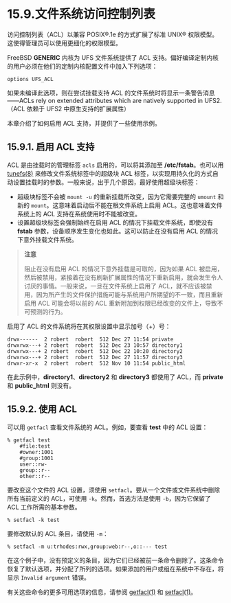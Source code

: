 # 15.9.文件系统访问控制列表

访问控制列表（ACL）以兼容 POSIX®.1e 的方式扩展了标准 UNIX® 权限模型。这使得管理员可以使用更细化的权限模型。

FreeBSD **GENERIC** 内核为 UFS 文件系统提供了 ACL 支持。偏好编译定制内核的用户必须在他们的定制内核配置文件中加入下列选项：

```
options UFS_ACL
```

如果未编译此选项，则在尝试挂载支持 ACL 的文件系统时将显示一条警告消息——ACLs rely on extended attributes which are natively supported in UFS2.（ACL 依赖于 UFS2 中原生支持的扩展属性）

本章介绍了如何启用 ACL 支持，并提供了一些使用示例。

## 15.9.1. 启用 ACL 支持

ACL 是由挂载时的管理标签 `acls` 启用的，可以将其添加至 **/etc/fstab**。也可以用 [tunefs(8)](https://www.freebsd.org/cgi/man.cgi?query=tunefs\&sektion=8\&format=html) 来修改文件系统标签中的超级块 ACL 标签，以实现用持久化的方式自动设置挂载时的参数。一般来说，出于几个原因，最好使用超级块标签：

* 超级块标签不会被 `mount -u` 的重新挂载所改变，因为它需要完整的 `umount` 和新的 `mount`。这意味着启动后不能在根文件系统上启用 ACL。这也意味着文件系统上的 ACL 支持在系统使用时不能被改变。
* 设置超级块标签会强制始终在启用 ACL 的情况下挂载文件系统，即使没有 **fstab** 参数，设备顺序发生变化也如此。这可以防止在没有启用 ACL 的情况下意外挂载文件系统。

> **注意**
>
> 阻止在没有启用 ACL 的情况下意外挂载是可取的，因为如果 ACL 被启用，然后被禁用，紧接着在没有刷新扩展属性的情况下重新启用，就会发生令人讨厌的事情。一般来说，一旦在文件系统上启用了 ACL，就不应该被禁用，因为所产生的文件保护措施可能与系统用户所期望的不一致，而且重新启用 ACL 可能会将以前的 ACL 重新附加到权限已经改变的文件上，导致不可预测的行为。

启用了 ACL 的文件系统将在其权限设置中显示加号（+）号：

```
drwx------  2 robert  robert  512 Dec 27 11:54 private
drwxrwx---+ 2 robert  robert  512 Dec 23 10:57 directory1
drwxrwx---+ 2 robert  robert  512 Dec 22 10:20 directory2
drwxrwx---+ 2 robert  robert  512 Dec 27 11:57 directory3
drwxr-xr-x  2 robert  robert  512 Nov 10 11:54 public_html
```

在此示例中，**directory1**、**directory2** 和 **directory3** 都使用了 ACL，而 **private** 和 **public\_html** 则没有。

## 15.9.2. 使用 ACL

可以用 `getfacl` 查看文件系统的 ACL。例如，要查看 **test** 中的 ACL 设置：

```
% getfacl test
	#file:test
	#owner:1001
	#group:1001
	user::rw-
	group::r--
	other::r--
```

要改变这个文件的 ACL 设置，须使用 `setfacl`。要从一个文件或文件系统中删除所有当前定义的 ACL，可使用 `-k`。然而，首选方法是使用 `-b`，因为它保留了 ACL 工作所需的基本参数。

```
% setfacl -k test
```

要修改默认的 ACL 条目，请使用 `-m`：

```
% setfacl -m u:trhodes:rwx,group:web:r--,o::--- test
```

在这个例子中，没有预定义的条目，因为它们已经被前一条命令删除了。这条命令恢复了默认选项，并分配了所列的选项。如果添加的用户或组在系统中不存在，将显示 `Invalid argument` 错误。

有关这些命令的更多可用选项的信息，请参阅 [getfacl(1)](https://www.freebsd.org/cgi/man.cgi?query=getfacl\&sektion=1\&format=html) 和 [setfacl(1)](https://www.freebsd.org/cgi/man.cgi?query=setfacl\&sektion=1\&format=html)。
